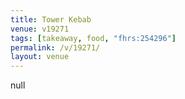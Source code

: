 ```yaml
---
title: Tower Kebab
venue: v19271
tags: [takeaway, food, "fhrs:254296"]
permalink: /v/19271/
layout: venue
---
```

null